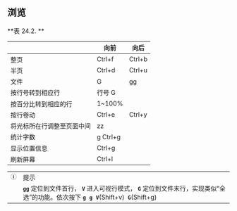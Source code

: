 ## 浏览

**表 24.2. **

|                            | 向前     | 向后   |
|----------------------------|----------|--------|
| 整页                       | Ctrl+f   | Ctrl+b |
| 半页                       | Ctrl+d   | Ctrl+u |
| 文件                       | G        | gg     |
| 按行号转到相应行           | 行号 G   |        |
| 按百分比转到相应的行       | 1~100%   |        |
| 按行卷动                   | Ctrl+e   | Ctrl+y |
| 将光标所在行调整至页面中间 | zz       |        |
| 统计字数                   | g Ctrl+g |        |
| 显示位置信息               | Ctrl+g   |        |
| 刷新屏幕                   | Ctrl+l   |        |

|                             |                                                                                                                                                                |
|:---------------------------:|:---------------------|
| ![\[提示\]](images/tip.png) | 提示                                                                                                                                                           |
|                             | **`gg`** 定位到文件首行， **`V`** 进入可视行模式， **`G`** 定位到文件末行，实现类似“全选”的功能。依次按下 **`g`**  **`g`**  **`V`**(Shift+v)  **`G`**(Shift+g) |
